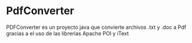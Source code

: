 # PdfConverter
PDFConverter es un proyecto java que convierte archivos .txt y .doc a Pdf gracias a el uso de las librerias Apache POI y iText


